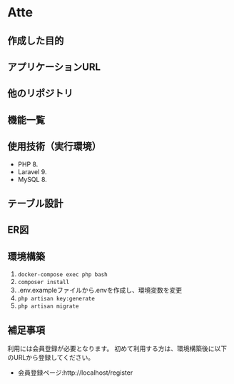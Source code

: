 # Atte

## 作成した目的

## アプリケーションURL

## 他のリポジトリ

## 機能一覧

## 使用技術（実行環境）
- PHP 8.
- Laravel 9.
- MySQL 8.

## テーブル設計

## ER図

## 環境構築

 1. ```docker-compose exec php bash```
 2. ```composer install```
 3. .env.exampleファイルから.envを作成し、環境変数を変更
 4. ```php artisan key:generate```
 5. ```php artisan migrate```
 <!-- 6. ```php artisan db:seed``` -->

## 補足事項
利用には会員登録が必要となります。
初めて利用する方は、環境構築後に以下のURLから登録してください。
- 会員登録ページ:http://localhost/register

